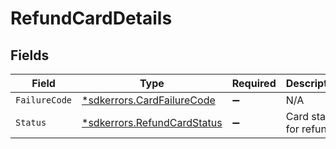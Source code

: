 # RefundCardDetails


## Fields

| Field                                                                            | Type                                                                             | Required                                                                         | Description                                                                      |
| -------------------------------------------------------------------------------- | -------------------------------------------------------------------------------- | -------------------------------------------------------------------------------- | -------------------------------------------------------------------------------- |
| `FailureCode`                                                                    | [*sdkerrors.CardFailureCode](../../../pkg/models/sdkerrors/cardfailurecode.md)   | :heavy_minus_sign:                                                               | N/A                                                                              |
| `Status`                                                                         | [*sdkerrors.RefundCardStatus](../../../pkg/models/sdkerrors/refundcardstatus.md) | :heavy_minus_sign:                                                               | Card status for refunds                                                          |